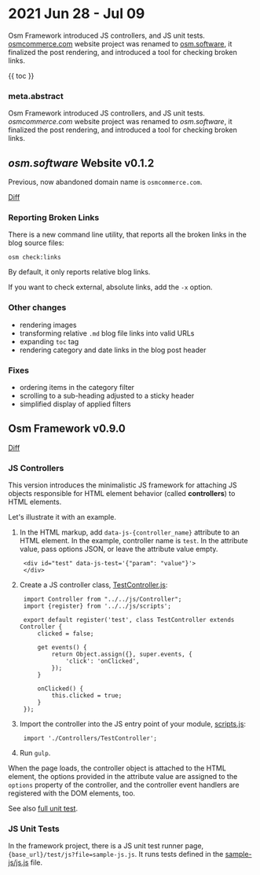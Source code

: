# 2021 Jun 28 - Jul 09

Osm Framework introduced JS controllers, and JS unit tests. [osmcommerce.com](https://osm.software/) website project was renamed to [osm.software](https://osm.software/), it finalized the post rendering, and introduced a tool for checking broken links.  
 
{{ toc }}

### meta.abstract

Osm Framework introduced JS controllers, and JS unit tests. *osmcommerce.com*
website project was renamed to *osm.software*, it
finalized the post rendering, and introduced a tool for checking broken links.

## *osm.software* Website v0.1.2

Previous, now abandoned domain name is `osmcommerce.com`. 

[Diff](https://github.com/osmphp/osmsoftware-website/compare/v0.1.1...v0.1.2)

### Reporting Broken Links

There is a new command line utility, that reports all the broken links in the blog
source files:

    osm check:links
    
By default, it only reports relative blog links. 

If you want to check external, absolute links, add the `-x` option.

### Other changes

* rendering images
* transforming relative `.md` blog file links into valid URLs
* expanding `toc` tag
* rendering category and date links in the blog post header

### Fixes

* ordering items in the category filter
* scrolling to a sub-heading adjusted to a sticky header
* simplified display of applied filters    

## Osm Framework v0.9.0

[Diff](https://github.com/osmphp/framework/compare/v0.8.4...v0.9.0)

### JS Controllers

This version introduces the minimalistic JS framework for attaching JS objects 
responsible for HTML element behavior (called **controllers**) to HTML elements.

Let's illustrate it with an example. 

1. In the HTML markup, add `data-js-{controller_name}` attribute to an HTML element. In the example, controller name is `test`. In the attribute value, pass options JSON, or leave the attribute value empty. 
    
        <div id="test" data-js-test='{"param": "value"}'>
        </div>
 
2. Create a JS controller class, [TestController.js](https://github.com/osmphp/framework/blob/HEAD/themes/_front__tailwind_samples/js/sample-js/Controllers/TestController.js):

        import Controller from "../../js/Controller";
        import {register} from '../../js/scripts';
        
        export default register('test', class TestController extends Controller {
            clicked = false;
        
            get events() {
                return Object.assign({}, super.events, {
                    'click': 'onClicked',
                });
            }
        
            onClicked() {
                this.clicked = true;
            }
        });

3. Import the controller into the JS entry point of your module, [scripts.js](https://github.com/osmphp/framework/blob/HEAD/themes/_front__tailwind_samples/js/sample-js/scripts.js):

        import './Controllers/TestController';

4. Run `gulp`.

When the page loads, the controller object is attached to the HTML element, the options
provided in the attribute value are assigned to the `options` property of the controller, and the controller event handlers are registered with the DOM elements, too. 

See also [full unit test](https://github.com/osmphp/framework/blob/HEAD/themes/_front__tailwind_samples/files/sample-js/js.js).

### JS Unit Tests

In the framework project, there is a JS unit test runner page, `{base_url}/test/js?file=sample-js.js`. It runs tests defined in the [sample-js/js.js](https://github.com/osmphp/framework/blob/HEAD/themes/_front__tailwind_samples/files/sample-js/js.js) file.